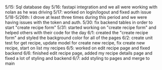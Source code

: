 5/15: Sql database day
5/16: fastapi integration and we all were working with nolan as he was driving
5/17: worked on login/logout and fixed auth issue
5/18-5/26th: I drove at least three times during this period and we were having issues with the token and auth.
5/30: fix backend tables in order to start "create recipe form"
5/31: started working on "create recipe form" and helped others with their code for the day
6/1: created the "create recipe form" and styled the background color for all of the pages
6/2: create unit test for get recipe, update model for create new recipe, fix create new recipe, start on list my recipes
6/5: worked on edit recipe page and fixed backend
6/6: finished edit recipe page, added my recipe details page and fixed a lot of styling and backend
6/7: add styling to pages and merge to main
